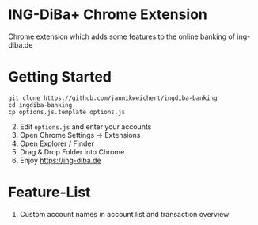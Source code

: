 # ING-DiBa+ Chrome Extension
Chrome extension which adds some features to the online banking of ing-diba.de 
    
Getting Started
===============

    git clone https://github.com/jannikweichert/ingdiba-banking
    cd ingdiba-banking
    cp options.js.template options.js
    
2. Edit `options.js` and enter your accounts 
3. Open Chrome Settings -> Extensions
4. Open Explorer / Finder 
5. Drag & Drop Folder into Chrome
6. Enjoy https://ing-diba.de

Feature-List
============
1. Custom account names in account list and transaction overview
